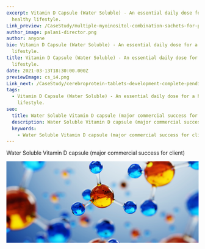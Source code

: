 ```yaml
---
excerpt: Vitamin D Capsule (Water Soluble) - An essential daily dose for a
  healthy lifestyle.
Link_preview: /CaseStudy/multiple-myoinositol-combination-sachets-for-pcod-infertility-treatment/
author_image: palani-director.png
author: anyone
bio: Vitamin D Capsule (Water Soluble) - An essential daily dose for a healthy
  lifestyle.
title: Vitamin D Capsule (Water Soluble) - An essential daily dose for a healthy
  lifestyle.
date: 2021-03-13T18:30:00.000Z
previewImage: cs_i4.png
Link_next: /CaseStudy/cerebroprotein-tablets-development-complete-pending-commercialization/
tags:
  - Vitamin D Capsule (Water Soluble) - An essential daily dose for a healthy
    lifestyle.
seo:
  title: Water Soluble Vitamin D capsule (major commercial success for client)
  description: Water Soluble Vitamin D capsule (major commercial success for client)
  keywords:
    - Water Soluble Vitamin D capsule (major commercial success for client)
---
```

<!--StartFragment-->

Water Soluble Vitamin D capsule (major commercial success for client)

<!--EndFragment-->

![a](fbanner.png "a")